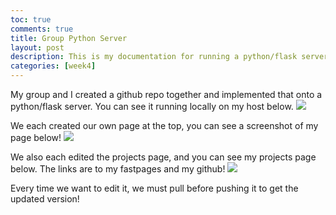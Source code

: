 ```yaml
---
toc: true
comments: true
title: Group Python Server
layout: post
description: This is my documentation for running a python/flask server with my group!
categories: [week4]
---
```


My group and I created a github repo together and implemented that onto a python/flask server. You can see it running locally on my host below.
<img src="{{site.baseurl}}/images/week4groupwebsite.jpg">

We each created our own page at the top, you can see a screenshot of my page below!
<img src="{{site.baseurl}}/images/week4groupwebsite2.jpg">

We also each edited the projects page, and you can see my projects page below. The links are to my fastpages and my github!
<img src="{{site.baseurl}}/images/week4groupwebsite3.jpg">

Every time we want to edit it, we must pull before pushing it to get the updated version!